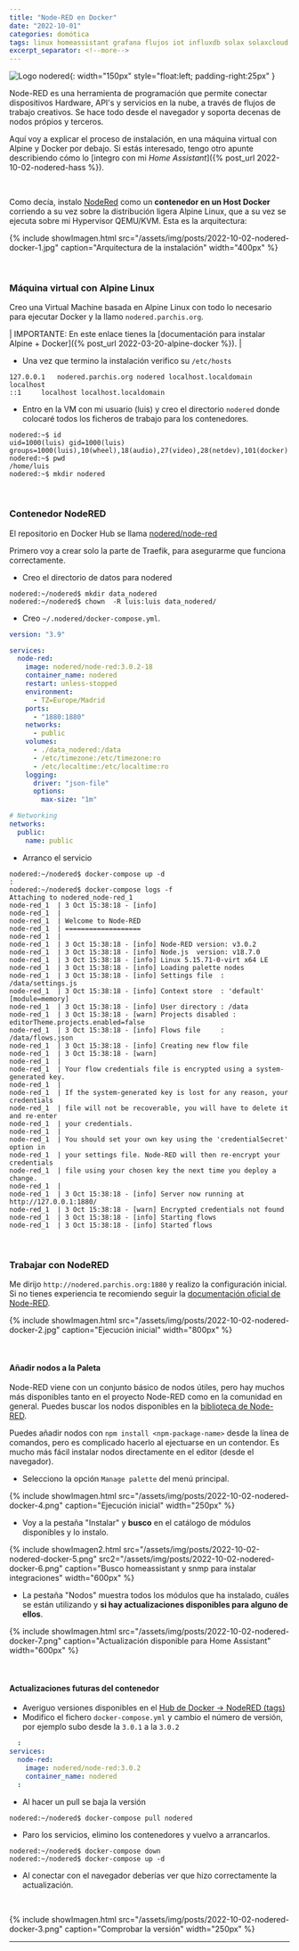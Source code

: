 ```yaml
---
title: "Node-RED en Docker"
date: "2022-10-01"
categories: domótica
tags: linux homeassistant grafana flujos iot influxdb solax solaxcloud docker
excerpt_separator: <!--more-->
---
```


![Logo nodered](/assets/img/posts/logo-nodered.svg){: width="150px" style="float:left; padding-right:25px" } 

Node-RED es una herramienta de programación que permite conectar dispositivos Hardware, API's y servicios en la nube, a través de flujos de trabajo creativos. Se hace todo desde el navegador y soporta decenas de nodos própios y terceros. 

Aquí voy a explicar el proceso de instalación, en una máquina virtual con Alpine y Docker por debajo. Si estás interesado, tengo otro apunte describiendo cómo lo [integro con mi *Home Assistant*]({% post_url 2022-10-02-nodered-hass %}).

<br clear="left"/>
<!--more-->

Como decía, instalo [NodeRed](https://nodered.org) como un **contenedor en un Host Docker** corriendo a su vez sobre la distribución ligera Alpine Linux, que a su vez se ejecuta sobre mi Hypervisor QEMU/KVM. Esta es la arquitectura:

{% include showImagen.html 
      src="/assets/img/posts/2022-10-02-nodered-docker-1.jpg" 
      caption="Arquitectura de la instalación" 
      width="400px"
      %}

<br/>


### Máquina virtual con Alpine Linux

Creo una Virtual Machine basada en Alpine Linux con todo lo necesario para ejecutar Docker y la llamo `nodered.parchis.org`.

| IMPORTANTE: En este enlace tienes la [documentación para instalar Alpine + Docker]({% post_url 2022-03-20-alpine-docker %}). |

- Una vez que termino la instalación verifico su `/etc/hosts`
```console
127.0.0.1	nodered.parchis.org nodered localhost.localdomain localhost
::1		localhost localhost.localdomain
```
- Entro en la VM con mi usuario (luis) y creo el directorio `nodered` donde colocaré todos los ficheros de trabajo para los contenedores.
```console
nodered:~$ id
uid=1000(luis) gid=1000(luis) groups=1000(luis),10(wheel),18(audio),27(video),28(netdev),101(docker)
nodered:~$ pwd
/home/luis
nodered:~$ mkdir nodered
```

<br/>

### Contenedor NodeRED

El repositorio en Docker Hub se llama [nodered/node-red](https://hub.docker.com/r/nodered/node-red/)

Primero voy a crear solo la parte de Traefik, para asegurarme que funciona correctamente.

-  Creo el directorio de datos para nodered
```console
nodered:~/nodered$ mkdir data_nodered
nodered:~/nodered$ chown  -R luis:luis data_nodered/
```
- Creo `~/.nodered/docker-compose.yml`.

```yml
version: "3.9"

services:
  node-red:
    image: nodered/node-red:3.0.2-18
    container_name: nodered
    restart: unless-stopped
    environment:
      - TZ=Europe/Madrid
    ports:
      - "1880:1880"
    networks:
      - public
    volumes:
      - ./data_nodered:/data
      - /etc/timezone:/etc/timezone:ro
      - /etc/localtime:/etc/localtime:ro
    logging:
      driver: "json-file"
      options:
        max-size: "1m"

# Networking
networks:
  public:
    name: public
```
- Arranco el servicio
```console
nodered:~/nodered$ docker-compose up -d
:
nodered:~/nodered$ docker-compose logs -f
Attaching to nodered_node-red_1
node-red_1  | 3 Oct 15:38:18 - [info]
node-red_1  |
node-red_1  | Welcome to Node-RED
node-red_1  | ===================
node-red_1  |
node-red_1  | 3 Oct 15:38:18 - [info] Node-RED version: v3.0.2
node-red_1  | 3 Oct 15:38:18 - [info] Node.js  version: v18.7.0
node-red_1  | 3 Oct 15:38:18 - [info] Linux 5.15.71-0-virt x64 LE
node-red_1  | 3 Oct 15:38:18 - [info] Loading palette nodes
node-red_1  | 3 Oct 15:38:18 - [info] Settings file  : /data/settings.js
node-red_1  | 3 Oct 15:38:18 - [info] Context store  : 'default' [module=memory]
node-red_1  | 3 Oct 15:38:18 - [info] User directory : /data
node-red_1  | 3 Oct 15:38:18 - [warn] Projects disabled : editorTheme.projects.enabled=false
node-red_1  | 3 Oct 15:38:18 - [info] Flows file     : /data/flows.json
node-red_1  | 3 Oct 15:38:18 - [info] Creating new flow file
node-red_1  | 3 Oct 15:38:18 - [warn]
node-red_1  |
node-red_1  | Your flow credentials file is encrypted using a system-generated key.
node-red_1  |
node-red_1  | If the system-generated key is lost for any reason, your credentials
node-red_1  | file will not be recoverable, you will have to delete it and re-enter
node-red_1  | your credentials.
node-red_1  |
node-red_1  | You should set your own key using the 'credentialSecret' option in
node-red_1  | your settings file. Node-RED will then re-encrypt your credentials
node-red_1  | file using your chosen key the next time you deploy a change.
node-red_1  |
node-red_1  | 3 Oct 15:38:18 - [info] Server now running at http://127.0.0.1:1880/
node-red_1  | 3 Oct 15:38:18 - [warn] Encrypted credentials not found
node-red_1  | 3 Oct 15:38:18 - [info] Starting flows
node-red_1  | 3 Oct 15:38:18 - [info] Started flows
```

<br/>

### Trabajar con NodeRED

Me dirijo `http://nodered.parchis.org:1880` y realizo la configuración inicial. Si no tienes experiencia te recomiendo seguir la [documentación oficial de Node-RED](https://nodered.org/docs/).

{% include showImagen.html 
      src="/assets/img/posts/2022-10-02-nodered-docker-2.jpg" 
      caption="Ejecución inicial" 
      width="800px"
      %}


<br/>

#### Añadir nodos a la Paleta

Node-RED viene con un conjunto básico de nodos útiles, pero hay muchos más disponibles tanto en el proyecto Node-RED como en la comunidad en general. Puedes buscar los nodos disponibles en la [biblioteca de Node-RED](http://flows.nodered.org/).

Puedes añadir nodos con `npm install <npm-package-name>` desde la línea de comandos, pero es complicado hacerlo al ejectuarse en un contendor. Es mucho más fácil instalar  nodos directamente en el editor (desde el navegador). 

- Selecciono la opción `Manage palette` del menú principal.

{% include showImagen.html 
      src="/assets/img/posts/2022-10-02-nodered-docker-4.png" 
      caption="Ejecución inicial" 
      width="250px"
      %}

- Voy a la pestaña "Instalar" y **busco** en el catálogo de módulos disponibles y lo instalo.

{% include showImagen2.html 
      src="/assets/img/posts/2022-10-02-nodered-docker-5.png" 
      src2="/assets/img/posts/2022-10-02-nodered-docker-6.png" 
      caption="Busco homeassistant y snmp para instalar integraciones" 
      width="600px"
      %}

- La pestaña "Nodos" muestra todos los módulos que ha instalado, cuáles se están utilizando y **si hay actualizaciones disponibles para alguno de ellos**.

{% include showImagen.html 
      src="/assets/img/posts/2022-10-02-nodered-docker-7.png" 
      caption="Actualización disponible para Home Assistant" 
      width="600px"
      %}


<br/>


#### Actualizaciones futuras del contenedor

- Averiguo versiones disponibles en el [Hub de Docker -> NodeRED (tags)](https://hub.docker.com/r/nodered/node-red/tags)
- Modifico el fichero `docker-compose.yml` y cambio el número de versión, por ejemplo subo desde la `3.0.1` a la `3.0.2`
```yaml
  :
services:
  node-red:
    image: nodered/node-red:3.0.2
    container_name: nodered
  :
```
- Al hacer un pull se baja la versión
```console
nodered:~/nodered$ docker-compose pull nodered
```
- Paro los servicios, elimino los contenedores y vuelvo a arrancarlos.
```console
nodered:~/nodered$ docker-compose down
nodered:~/nodered$ docker-compose up -d
```
- Al conectar con el navegador deberías ver que hizo correctamente la actualización.

<br/>

{% include showImagen.html 
      src="/assets/img/posts/2022-10-02-nodered-docker-3.png" 
      caption="Comprobar la versión" 
      width="250px"
      %}


---
